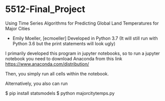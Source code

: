 # 5512-Final_Project 
Using Time Series Algorithms for Predicting Global Land Temperatures for Major Cities

- Emily Moeller, [ecmoeller]
Developed in Python 3.7 (It will still run with Python 3.6 but the print statements will look ugly)

I primarily developed this program in jupyter notebooks, so to run a jupyter notebook you need to download Anaconda 
from this link https://www.anaconda.com/distribution/

Then, you simply run all cells within the notebook.

Alternatively, you also can run 

$ pip install statsmodels
$ python majorcitytemps.py


